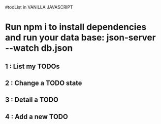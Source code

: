 #todList in VANILLA JAVASCRIPT
# Run npm i to install dependencies and run your data base: json-server --watch db.json

## 1 : List my TODOs



## 2 : Change a TODO state



## 3 : Detail a TODO



## 4 : Add a new TODO
